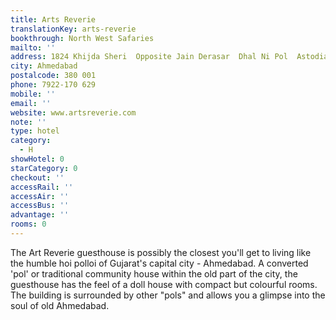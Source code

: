 ```yaml
---
title: Arts Reverie
translationKey: arts-reverie
bookthrough: North West Safaries
mailto: ''
address: 1824 Khijda Sheri  Opposite Jain Derasar  Dhal Ni Pol  Astodia Gate
city: Ahmedabad
postalcode: 380 001
phone: 7922-170 629
mobile: ''
email: ''
website: www.artsreverie.com
note: ''
type: hotel
category:
  - H
showHotel: 0
starCategory: 0
checkout: ''
accessRail: ''
accessAir: ''
accessBus: ''
advantage: ''
rooms: 0
---
```

The Art Reverie guesthouse is possibly the closest you'll get to living like the humble hoi polloi of Gujarat's capital city - Ahmedabad.     A converted 'pol' or traditional community house within the old part of the city, the guesthouse has the feel of a doll house with compact but colourful rooms. The building is surrounded by other "pols" and allows you a glimpse into the soul of old Ahmedabad.